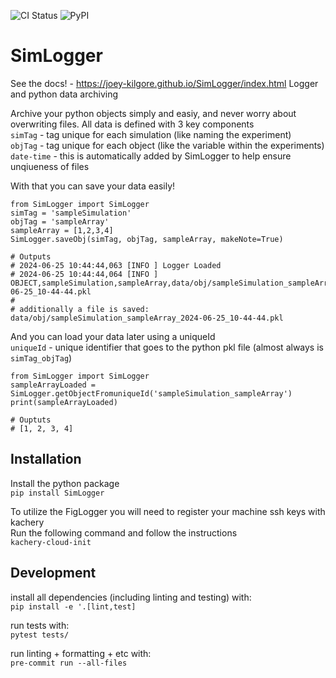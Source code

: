 ![CI Status](https://github.com/joey-kilgore/SimLogger/actions/workflows/ci.yml/badge.svg)
![PyPI](https://img.shields.io/pypi/v/simlogger)

# SimLogger
See the docs! - https://joey-kilgore.github.io/SimLogger/index.html
Logger and python data archiving

Archive your python objects simply and easiy, and never worry about overwriting files.
All data is defined with 3 key components  
```simTag``` - tag unique for each simulation (like naming the experiment)  
```objTag``` - tag unique for each object (like the variable within the experiments)  
```date-time``` - this is automatically added by SimLogger to help ensure unqiueness of files  

With that you can save your data easily!  
```
from SimLogger import SimLogger
simTag = 'sampleSimulation'
objTag = 'sampleArray'
sampleArray = [1,2,3,4]
SimLogger.saveObj(simTag, objTag, sampleArray, makeNote=True)

# Outputs
# 2024-06-25 10:44:44,063 [INFO ] Logger Loaded
# 2024-06-25 10:44:44,064 [INFO ] OBJECT,sampleSimulation,sampleArray,data/obj/sampleSimulation_sampleArray_2024-06-25_10-44-44.pkl
#
# additionally a file is saved: data/obj/sampleSimulation_sampleArray_2024-06-25_10-44-44.pkl
```

And you can load your data later using a uniqueId  
```uniqueId``` - unique identifier that goes to the python pkl file (almost always is ```simTag_objTag```)  
```
from SimLogger import SimLogger
sampleArrayLoaded = SimLogger.getObjectFromuniqueId('sampleSimulation_sampleArray')
print(sampleArrayLoaded)

# Ouptuts
# [1, 2, 3, 4]
```

## Installation
Install the python package  
```pip install SimLogger```  

To utilize the FigLogger you will need to register your machine ssh keys with kachery  
Run the following command and follow the instructions  
```kachery-cloud-init```


## Development  
install all dependencies (including linting and testing) with:  
`pip install -e '.[lint,test]`  

run tests with:  
`pytest tests/`

run linting + formatting + etc with:  
`pre-commit run --all-files`
